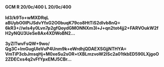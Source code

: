 #### GCM R 20/0c/400 L 20/0c/400
**Id3/k9To+wMXDRqL**<br/>**aBUybO0IPiJSdvYfxG2O0buqK79co8HtTiS2dIvb8nQ=**<br/>**6kR3+//wIs4y0Lvn7p2gfQoydGMONNXm3l+J+qn2tot4jj2+FARVOukW2fH2yNQU3UeSe8Ax4XDWoBN2...**<br/><br/>
**3yZITwvFsQW+9wo/**<br/>**Qg3C+lmGugUleVuP4Unm9k+eWrdhjQDAEXSGjjNTHYA=**<br/>**VmTiP3cbJmsqHj+M0xeSu2sOR+tXBLmzvoW2ISc2a01tkbED590LXjgoO2ZDECxs4q2vFfYpxEMJ5CBr...**